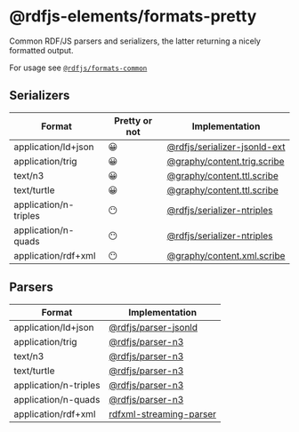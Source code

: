 # @rdfjs-elements/formats-pretty

Common RDF/JS parsers and serializers, the latter returning a nicely formatted output.

For usage see [`@rdfjs/formats-common`](https://npm.im/@rdfjs/formats-common)

## Serializers

| Format | Pretty or not | Implementation |
| -- | -- | -- |
| application/ld+json | 😀 | [@rdfjs/serializer-jsonld-ext](https://npm.im/@rdfjs/serializer-jsonld-ext) |
| application/trig | 😀 | [@graphy/content.trig.scribe](https://npm.im/@graphy/content.trig.scribe) | 
| text/n3 | 😀 | [@graphy/content.ttl.scribe](https://npm.im/@graphy/content.ttl.scribe) | 
| text/turtle | 😀 | [@graphy/content.ttl.scribe](https://npm.im/@graphy/content.ttl.scribe) | 
| application/n-triples | 😶 | [@rdfjs/serializer-ntriples](https://npm.im/@rdfjs/serializer-ntriples) | 
| application/n-quads | 😶 | [@rdfjs/serializer-ntriples](https://npm.im/@rdfjs/serializer-ntriples) | 
| application/rdf+xml | 😶 | [@graphy/content.xml.scribe](https://npm.im/@graphy/content.xml.scribe) |

## Parsers

| Format | Implementation |
| -- | -- |
| application/ld+json | [@rdfjs/parser-jsonld](https://npm.im/@rdfjs/parser-jsonld) |
| application/trig | [@rdfjs/parser-n3](https://npm.im/@rdfjs/parser-n3) | 
| text/n3 | [@rdfjs/parser-n3](https://npm.im/@rdfjs/parser-n3) | 
| text/turtle | [@rdfjs/parser-n3](https://npm.im/@rdfjs/parser-n3) | 
| application/n-triples | [@rdfjs/parser-n3](https://npm.im/@rdfjs/parser-n3) | 
| application/n-quads | [@rdfjs/parser-n3](https://npm.im/@rdfjs/parser-n3) | 
| application/rdf+xml | [rdfxml-streaming-parser](https://npm.im/rdfxml-streaming-parser) |
